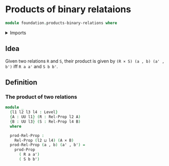 # Products of binary relataions

```agda
module foundation.products-binary-relations where
```

<details><summary>Imports</summary>

```agda
open import foundation.binary-relations

open import foundation-core.cartesian-product-types
open import foundation-core.dependent-pair-types
open import foundation-core.propositions
open import foundation-core.universe-levels
```

</details>

## Idea

Given two relations `R` and `S`, their product is given by
`(R × S) (a , b) (a' , b')` iff `R a a'` and `S b b'`.

## Definition

### The product of two relations

```agda
module _
  {l1 l2 l3 l4 : Level}
  {A : UU l1} (R : Rel-Prop l2 A)
  {B : UU l3} (S : Rel-Prop l4 B)
  where

  prod-Rel-Prop :
    Rel-Prop (l2 ⊔ l4) (A × B)
  prod-Rel-Prop (a , b) (a' , b') =
    prod-Prop
      ( R a a')
      ( S b b')
```
